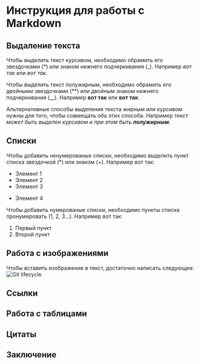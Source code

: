 # Инструкция для работы с Markdown

## Выдаление текста

Чтобы выделить текст курсивом, необходимо обрамить его звездочками (*) или знаком нижнего подчеркивания (_). Например *вот так* или _вот так_.

Чтобы выделить текст полужирным, необходимо обрамить его двойными звездочками (**) или двойным знаком нижнего подчеркивания (__). Например **вот так** или __вот так__.

Альтернативные способы выделения текста жирным или курсивом нужны для того, чтобы совмещать оба этих способа. Например _текст может быть выделен курсивом и при этом быть **полужирным**_.

## Списки

Чтобы добавить ненумерованые списки, необходимо выделить пункт списка звездочкой (*) или знаком (+).
Например вот так:

* Элемент 1
* Элемент 2
* Элемент 3
+ Элемент 4

Чтобы добавить нумерованые списки, необходимо пункты списка пронумеровать (1, 2, 3...). Например вот так:

1. Первый пункт
2. Второй пункт

## Работа с изображениями

Чтобы вставить изображение в текст, достаточно написать следующее: ![Git lifecycle](git.png)

## Ссылки

## Работа с таблицами

## Цитаты

## Заключение